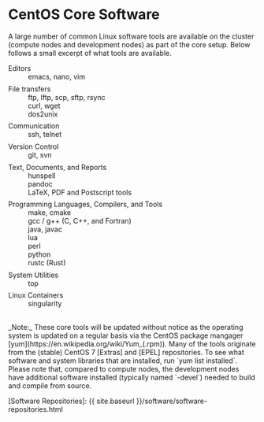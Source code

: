 # CentOS Core Software

A large number of common Linux software tools are available on the cluster (compute nodes and development nodes) as part of the core setup.  Below follows a small excerpt of what tools are available.
<!--
Additional software can be found in the [Software Repositories].
-->


<dl>
<dt>Editors</dt>
<dd>
emacs, nano, vim
</dd>

<dt>File transfers</dt>
<dd>
ftp, lftp, scp, sftp, rsync<br>
curl, wget<br>
dos2unix<br>
</dd>

<dt>Communication</dt>
<dd>
ssh, telnet
</dd>

<dt>Version Control</dt>
<dd>
git, svn
</dd>

<dt>Text, Documents, and Reports</dt>
<dd>
hunspell<br>
pandoc<br>
LaTeX, PDF and Postscript tools<br>
</dd>

<dt>Programming Languages, Compilers, and Tools</dt>
<dd>
make, cmake<br>
gcc / g++ (C, C++, and Fortran)<br>
java, javac<br>
lua<br>
perl<br>
python<br>
rustc (Rust)<br>
</dd>
  
<dt>System Utilities</dt>
<dd>
top
</dd>

<dt>Linux Containers</dt>
<dd>
singularity
</dd>
</dl>

<br>
_Note:_ These core tools will be updated without notice as the operating system is updated on a regular basis via the CentOS package mangager [yum](https://en.wikipedia.org/wiki/Yum_(.rpm)).  Many of the tools originate from the (stable) CentOS 7 [Extras] and [EPEL] repositories.  To see what software and system libraries that are installed, run `yum list installed`.  Please note that, compared to compute nodes, the development nodes have additional software installed (typically named `-devel`) needed to build and compile from source.


<style>
dt {
  margin-top: 1ex;
}
</style>  

[Extras]: https://centos.pkgs.org/7/centos-extras-x86_64/
[EPEL]: https://centos.pkgs.org/7/epel-x86_64/
[Software Repositories]: {{ site.baseurl }}/software/software-repositories.html
